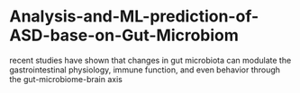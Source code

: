 # Analysis-and-ML-prediction-of-ASD-base-on-Gut-Microbiom
 recent studies have shown that changes in gut microbiota can modulate the gastrointestinal physiology, immune function, and even behavior through the gut-microbiome-brain axis
